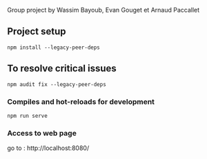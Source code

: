 Group project by Wassim Bayoub, Evan Gouget et Arnaud Paccallet

## Project setup
```
npm install --legacy-peer-deps
```

## To resolve critical issues
```
npm audit fix --legacy-peer-deps
```

### Compiles and hot-reloads for development
```
npm run serve
```

### Access to web page
go to : http://localhost:8080/